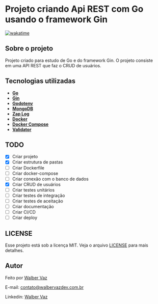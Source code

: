 # Projeto criando Api REST com Go usando o framework Gin

[![wakatime](https://wakatime.com/badge/user/a98f0234-1d95-40bf-a1e4-76c757645f01/project/438db3f4-786d-435c-bb62-24241e5e087b.svg)](https://wakatime.com/badge/user/a98f0234-1d95-40bf-a1e4-76c757645f01/project/438db3f4-786d-435c-bb62-24241e5e087b)

## Sobre o projeto

Projeto criado para estudo de Go e do framework Gin. O projeto consiste em uma API REST que faz o CRUD de usuários.

## Tecnologias utilizadas

- **[Go](https://golang.org/)**
- **[Gin](https://gin-gonic.com/)**
- **[Godotenv](https://github.com/joho/godotenv)**
- **[MongoDB](https://www.mongodb.com/)**
- **[Zap Log](https://github.com/uber-go/zap)**
- **[Docker](https://www.docker.com/)**
- **[Docker Compose](https://docs.docker.com/compose/)**
- **[Validator](https://github.com/go-playground/validator)**

## TODO

- [x] Criar projeto
- [x] Criar estrutura de pastas
- [ ] Criar Dockerfile
- [ ] Criar docker-compose
- [ ] Criar conexão com o banco de dados
- [x] Criar CRUD de usuários
- [ ] Criar testes unitários
- [ ] Criar testes de integração
- [ ] Criar testes de aceitação
- [ ] Criar documentação
- [ ] Criar CI/CD
- [ ] Criar deploy

## LICENSE

Esse projeto está sob a licença MIT. Veja o arquivo [LICENSE](LICENSE) para mais detalhes.

## Autor

Feito por [Walber Vaz](https://walbervazdev.com.br/)

E-mail: <contato@walbervazdev.com.br>

Linkedin: [Walber Vaz](https://www.linkedin.com/in/walber-vaz/)
